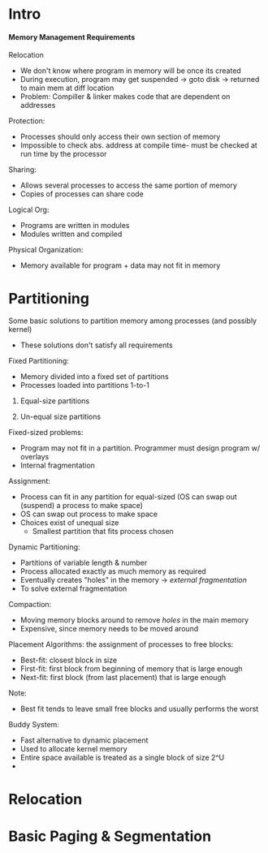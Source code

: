 # Intro

#### Memory Management Requirements

Relocation
- We don't know where program in memory will be once its created
- During execution, program may get suspended -> goto disk -> returned to main mem at diff location
- Problem: Compiller & linker makes code that are dependent on addresses

Protection:
- Processes should only access their own section of memory
- Impossible to check abs. address at compile time- must be checked at run time by the processor

Sharing:
- Allows several processes to access the same portion of memory
- Copies of processes can share code

Logical Org:
- Programs are written in modules
- Modules written and compiled

Physical Organization:
- Memory available for program + data may not fit in memory

# Partitioning

Some basic solutions to partition memory among processes (and possibly kernel)
- These solutions don't satisfy all requirements

Fixed Partitioning:
- Memory divided into a fixed set of partitions
- Processes loaded into partitions 1-to-1

1. Equal-size partitions

2. Un-equal size partitions

Fixed-sized problems:
- Program may not fit in a partition. Programmer must design program w/ overlays
- Internal fragmentation

Assignment:
- Process can fit in any partition for equal-sized (OS can swap out (suspend) a process to make space)
- OS can swap out process to make space
- Choices exist of unequal size
	- Smallest partition that fits process chosen

Dynamic Partitioning:
- Partitions of variable length & number
- Process allocated exactly as much memory as required
- Eventually creates "holes" in the memory -> *external fragmentation*
- To solve external fragmentation

Compaction:
- Moving memory blocks around to remove *holes* in the main memory
- Expensive, since memory needs to be moved around

Placement Algorithms: the assignment of processes to free blocks:
- Best-fit: closest block in size
- First-fit: first block from beginning of memory that is large enough
- Next-fit: first block (from last placement) that is large enough

Note: 
- Best fit tends to leave small free blocks and usually performs the worst

Buddy System:
- Fast alternative to dynamic placement
- Used to allocate kernel memory
- Entire space available is treated as a single block of size 2^U
- 

# Relocation

# Basic Paging & Segmentation